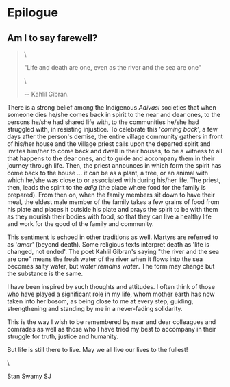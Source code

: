 # Epilogue

## Am I to say farewell?

> \
>
> "Life and death are one, even as the river and the sea are one"
>
> \
>
> -- Kahlil Gibran.

There is a strong belief among the Indigenous _Adivasi_ societies that
when someone dies he/she comes back in spirit to the near and dear
ones, to the persons he/she had shared life with, to the communities
he/she had struggled with, in resisting injustice. To celebrate this
'_coming back_', a few days after the person's demise, the entire village
community gathers in front of his/her house and the village priest
calls upon the departed spirit and invites him/her to come back and
dwell in their houses, to be a witness to all that happens to the dear
ones, and to guide and accompany them in their journey through life.
Then, the priest announces in which form the spirit has come back
to the house ... it can be as a plant, a tree, or an animal with which
he/she was close to or associated with during his/her life. The priest,
then, leads the spirit to the _adig_ (the place where food for the family is
prepared). From then on, when the family members sit down to have
their meal, the eldest male member of the family takes a few grains
of food from his plate and places it outside his plate and prays the
spirit to be with them as they nourish their bodies with food, so that
they can live a healthy life and work for the good of the family and
community.

This sentiment is echoed in other traditions as well. Martyrs are
referred to as '_amar_' (beyond death). Some religious texts interpret
death as 'life is changed, not ended'. The poet Kahlil Gibran's saying
"the river and the sea are one" means the fresh water of the river
when it flows into the sea becomes salty water, but _water remains water_.
The form may change but the substance is the same.

I have been inspired by such thoughts and attitudes. I often think of
those who have played a significant role in my life, whom mother
earth has now taken into her bosom, as being close to me at every
step, guiding, strengthening and standing by me in a never-fading
solidarity.

This is the way I wish to be remembered by near and dear colleagues
and comrades as well as those who I have tried my best to accompany
in their struggle for truth, justice and humanity.

But life is still there to live. May we all live our lives to the fullest!

\ 

Stan Swamy SJ
